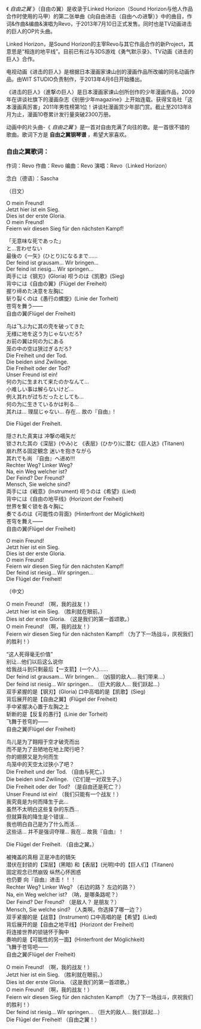 

《 _自由之翼_ 》（自由の翼）是收录于Linked Horizon（Sound
Horizon与他人作品合作时使用的马甲）的第二张单曲《向自由进击（自由への进撃）》中的曲目，作词&作曲&编曲&演唱为Revo，于2013年7月10日正式发售。同时也是TV动画进击的巨人的OP片头曲。

  

Linked Horizon，是Sound
Horizon的主宰Revo与其它作品合作的新Project，其意思是“相连的地平线”。目前已有过与3DS游戏《勇气默示录》、TV动画《进击的巨人》合作。

  

电视动画《进击的巨人》是根据日本漫画家谏山创的漫画作品所改编的同名动画作品。由WIT STUDIO负责制作，于2013年4月6日开始播出。

  

《进击的巨人》（進撃の巨人）是日本漫画家谏山创所创作的少年漫画作品，2009年在讲谈社旗下的漫画杂志《别册少年magazine》上开始连载。获得宝岛社「这本漫画真厉害」2011年男性榜第1位！讲谈社漫画赏少年部门赏。截止至2013年8月为止，漫画10卷累计发行量突破2300万册。

  

动画中的片头曲-《 _自由之翼_ 》是一首对自由充满了向往的歌。是一首很不错的歌曲。歌词下方是 **自由之翼钢琴谱** ，希望大家喜欢。

### 自由之翼歌词：

作词：Revo 作曲：Revo 编曲：Revo 演唱：Revo（Linked Horizon）

念白（德语）：Sascha

（日文）

O mein Freund!  
Jetzt hier ist ein Sieg.  
Dies ist der erste Gloria.  
O mein Freund!  
Feiern wir diesen Sieg für den nächsten Kampf!

「无意味な死であった」  
と...言わせない  
最後の《一矢》(ひとり)になるまで……  
Der feind ist grausam... Wir bringen...  
Der feind ist riesig... Wir springen...  
両手には《钢刃》(Gloria) 呗うのは《凯歌》(Sieg)  
背中には《自由の翼》(Flügel der Freiheit)  
握り缔めた决意を左胸に  
斩り裂くのは《愚行の螺旋》(Linie der Torheit)  
苍穹を舞う――  
自由の翼(Flügel der Freiheit)

鸟は飞ぶ为に其の壳を破ってきた  
无様に地を这う为じゃないだろ?  
お前の翼は何の为にある  
笼の中の空は狭过ぎるだろ?  
Die Freiheit und der Tod.  
Die beiden sind Zwilinge.  
Die Freiheit oder der Tod?  
Unser Freund ist ein!  
何の为に生まれて来たのかなんて...  
小难しい事は解らないけど...  
例え其れが过ちだったとしても...  
何の为に生きているかは判る...  
其れは... 理屈じゃない... 存在... 故の『自由』!

Die Flügel der Freiheit.

隠された真実は 冲撃の嚆矢だ  
锁された其の《深层》(やみ)と 《表层》(ひかり)に潜む《巨人达》(Titanen)  
崩れ然る固定観念 迷いを抱きながら  
其れでも尚 『自由』へ进め!!!  
Rechter Weg? Linker Weg?  
Na, ein Weg welcher ist?  
Der Feind? Der Freund?  
Mensch, Sie welche sind?  
両手には《戦意》(Instrument) 呗うのは《希望》(Lied)  
背中には《自由の地平线》(Horizont der Freiheit)  
世界を繋ぐ锁を各々胸に  
奏でるのは《可能性の背面》(Hinterfront der Möglichkeit)  
苍穹を舞え――  
自由の翼(Flügel der Freiheit)

O mein Freund!  
Jetzt hier ist ein Sieg.  
Dies ist der erste Gloria.  
O mein Freund!  
Feiern wir diesen Sieg für den nächsten Kampf!  
Der feind ist riesig... Wir springen...  
Die Flügel der Freiheit!

（中文）

O mein Freund! （啊，我的战友！）  
Jetzt hier ist ein Sieg. （胜利就在眼前。）  
Dies ist der erste Gloria. （这是我们的第一首颂歌。）  
O mein Freund! （啊，我的战友！）  
Feiern wir diesen Sieg für den nächsten Kampf! （为了下一场战斗，庆祝我们的胜利！）

“这人死得毫无价值”  
别让...他们以后这么说你  
给我战斗到只剩最后【一支箭】(一个人)……  
Der feind ist grausam... Wir bringen... （凶狠的敌人... 我们带来...）  
Der feind ist riesig... Wir springen... （巨大的敌人... 我们跃起...）  
双手紧握的是【钢刃】(Gloria) 口中高唱的是【凯歌】(Sieg)  
背后展开的是【自由之翼】(Flügel der Freiheit)  
手中紧握决心置于左胸之上  
斩断的是【反复的愚行】(Linie der Torheit)  
飞舞于苍穹的——  
自由之翼(Flügel der Freiheit)

鸟儿是为了翱翔于空才破壳而出  
而不是为了丑陋地在地上爬行吧？  
你的翅膀又是为何而生  
鸟笼中的天空太过狭小了吧？  
Die Freiheit und der Tod. （自由与死亡。）  
Die beiden sind Zwilinge. （它们是一对双生子。）  
Die Freiheit oder der Tod? （是自由还是死亡？）  
Unser Freund ist ein! （我们只能有一个战友！）  
我究竟是为何而降生于此...  
虽然不太明白这些复杂的东西...  
但就算我的降生是个错误...  
我也明白自己是为了什么而活...  
这些话... 并不是强词夺理... 我在... 故我『自由』！

Die Flügel der Freiheit. （自由之翼。）

被掩盖的真相 正是冲击的镝矢  
潜伏在封锁的【深层】(黑暗) 和【表层】(光明)中的【巨人们】(Titanen)  
固定观念已然崩毁 纵然心怀困惑  
也仍要 向『自由』进击！！！  
Rechter Weg? Linker Weg? （右边的路？ 左边的路？）  
Na, ein Weg welcher ist? （呐，是哪条路呢？）  
Der Feind? Der Freund? （是敌人？ 是朋友？）  
Mensch, Sie welche sind? （人类啊，你选择了哪一边？）  
双手紧握的是【战意】(Instrument) 口中高唱的是【希望】(Lied)  
背后展开的是【自由之地平线】(Horizont der Freiheit)  
将连接世界的锁链怀于胸中  
奏响的是【可能性的另一面】(Hinterfront der Möglichkeit)  
飞舞于苍穹吧——  
自由之翼(Flügel der Freiheit)

O mein Freund! （啊，我的战友！）  
Jetzt hier ist ein Sieg. （胜利就在眼前。）  
Dies ist der erste Gloria. （这是我们的第一首颂歌。）  
O mein Freund! （啊，我的战友！）  
Feiern wir diesen Sieg für den nächsten Kampf! （为了下一场战斗，庆祝我们的胜利！）  
Der feind ist riesig... Wir springen... （巨大的敌人... 我们跃起...）  
Die Flügel der Freiheit! （自由之翼！）

